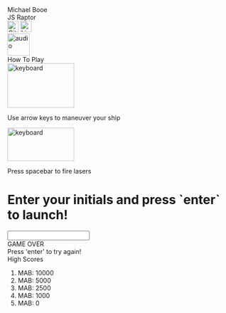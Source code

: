 <!-- <head>
    <script src="dist/main.js"></script>
    <script type="text/javascript" src="src/resources.js"></script>
    <link rel="stylesheet" href="dist/index.css">
</head>

<body>
    <div id="game-over-overlay"></div>
    <canvas id="game-canvas" width="500" height="500"></canvas>
    <div id="game-over">
      <h1>GAME OVER</h1>
      <button id="play-again">Play Again</button>
    </div>
</body> -->

<head>
    <script src="dist/main.js"></script>
    <script type="text/javascript" src="src/resources.js"></script>
    <link href="https://fonts.googleapis.com/css?family=VT323&display=swap" rel="stylesheet">
    <script src="https://kit.fontawesome.com/d1f67cf0b7.js" crossorigin="anonymous"></script>
    <script src="https://kit.fontawesome.com/b3bfcf250f.js" crossorigin="anonymous"></script>
    <link rel="stylesheet" href="dist/index.css">
</head>

<body>
    <div class="game-page">
      <!-- <div id="game-over-overlay"></div> -->
      <div class="title-row">
        <nav class="name">
          Michael Booe
        </nav>
        <div class="game-title">
          JS Raptor
        </div>
        <nav class="links-nav">
          <a href="https://github.com/mboo1" target="_blank"><img src="https://i.imgur.com/E5f1im3.png" alt="GitHub" height="25px" width="25px"></a>
          <a href="https://www.linkedin.com/in/michael-booe-42448313/" target="_blank">
            <img src="https://i.imgur.com/WlnRO2k.png" alt="Linkedin" height="25px" width="25px">
          </a>
        </nav>
      </div>
      <div>
        <div id="mute-button">
          <img id="mute-icon" src="https://i.imgur.com/jcHdPKP.png" alt="audio" height="50px" width="50px">
          <img hidden id="muted-icon" src="https://i.imgur.com/lp5Mqi0.png" alt="audio" height="50px" width="29.5px">
        </div>
      </div>
      <div class="game-row">
        <div class="instructions">
          <div class="instructions-title">How To Play</div>
          <div class="instruction-row">
            <img src="https://i.imgur.com/aLn23Up.png" alt="keyboard" height="100px" width="150px">
            <p>Use arrow keys to maneuver your ship</p>
          </div>
          <div class="instruction-row">
            <img src="https://i.imgur.com/pM6v5Zk.png" alt="keyboard" height="75px" width="150px">
            <p>Press spacebar to fire lasers</p>
          </div>
        </div>
        <div class="canvas-parent">
          <div class="start-container">
            <div id="game-start"></div>
            <h1 id="launch-message">Enter your initials and press `enter` to launch!</h1>
            <input id="name-input" type="text" maxlength="4" placeholder="">
          </div>
          <div id="game-over">
            <div class="game-over-message">GAME OVER</div>
            <div class="game-over-message">Press 'enter' to try again!</div>
          </div>
          <canvas id="game-canvas" width="500" height="500">
        </div>
        </canvas>
        <div id="scores">
          <div id="scores-title">High Scores</div>
          <ol id="scores-list">
            <li>MAB: 10000</li>
            <li>MAB: 5000</li>
            <li>MAB: 2500</li>
            <li>MAB: 1000</li>
            <li>MAB: 0</li>
          </ol>
        </div>
      </div>
    </div>
</body>